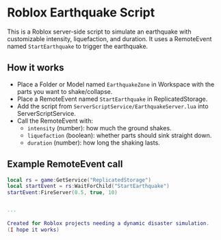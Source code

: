 
# Roblox Earthquake Script

This is a Roblox server-side script to simulate an earthquake with customizable intensity, liquefaction, and duration. It uses a RemoteEvent named `StartEarthquake` to trigger the earthquake.

## How it works
- Place a Folder or Model named `EarthquakeZone` in Workspace with the parts you want to shake/collapse.
- Place a RemoteEvent named `StartEarthquake` in ReplicatedStorage.
- Add the script from `ServerScriptService/EarthquakeServer.lua` into ServerScriptService.
- Call the RemoteEvent with:
  - `intensity` (number): how much the ground shakes.
  - `liquefaction` (boolean): whether parts should sink straight down.
  - `duration` (number): how long the shaking lasts.

## Example RemoteEvent call
```lua
local rs = game:GetService("ReplicatedStorage")
local startEvent = rs:WaitForChild("StartEarthquake")
startEvent:FireServer(0.5, true, 10)


---

Created for Roblox projects needing a dynamic disaster simulation.
(I hope it works)